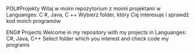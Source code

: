 
POL#Projekty
Witaj w moim repozytorium z moimi projektami w Languanges: C #, Java, C ++
Wybierz folder, który Cię interesuje i sprawdź kod moich programów

ENG# Projects
Welcome in my repository with my projects in Languanges: C#, Java, C++
Select folder which you interest and check code my programs
